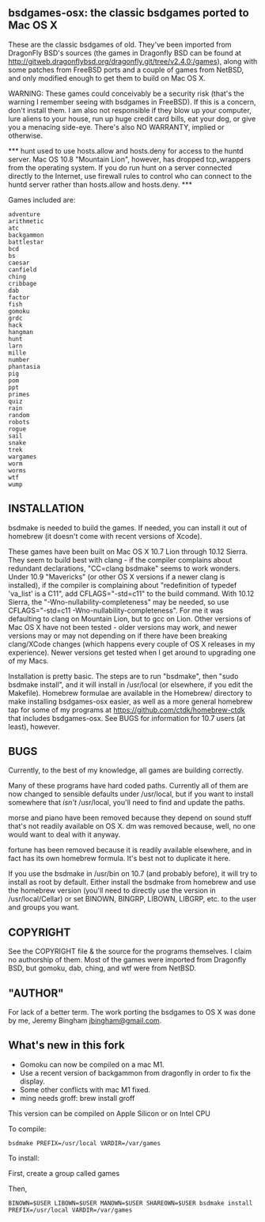 bsdgames-osx: the classic bsdgames ported to Mac OS X
-----------------------------------------------------

These are the classic bsdgames of old. They've been imported from DragonFly 
BSD's sources (the games in Dragonfly BSD can be found at 
http://gitweb.dragonflybsd.org/dragonfly.git/tree/v2.4.0:/games), along with 
some patches from FreeBSD ports and a couple of games from NetBSD, and only 
modified enough to get them to build on Mac OS X. 

WARNING: These games could conceivably be a security risk (that's the warning I
remember seeing with bsdgames in FreeBSD). If this is a concern, don't install
them. I am also not responsible if they blow up your computer, lure aliens to 
your house, run up huge credit card bills, eat your dog, or give you a menacing
side-eye. There's also NO WARRANTY, implied or otherwise.

*** hunt used to use hosts.allow and hosts.deny for access to the huntd server.
Mac OS 10.8 "Mountain Lion", however, has dropped tcp_wrappers from the
operating system. If you do run hunt on a server connected directly to the
Internet, use firewall rules to control who can connect to the huntd server
rather than hosts.allow and hosts.deny. ***

Games included are:

	adventure 
	arithmetic 
	atc 
	backgammon 
	battlestar 
	bcd 
	bs 
	caesar 
	canfield 
	ching
	cribbage 
	dab
	factor 
	fish 
	gomoku
	grdc 
	hack 
	hangman 
	hunt 
	larn 
	mille 
	number 
	phantasia 
	pig 
	pom 
	ppt 
	primes 
	quiz 
	rain 
	random 
	robots 
	rogue 
	sail 
	snake 
	trek 
	wargames 
	worm 
	worms 
	wtf
	wump

INSTALLATION
------------

bsdmake is needed to build the games. If needed, you can install it out of 
homebrew (it doesn't come with recent versions of Xcode).

These games have been built on Mac OS X 10.7 Lion through 10.12 Sierra. They 
seem to build best with clang - if the compiler complains about redundant 
declarations, "CC=clang bsdmake" seems to work wonders. Under 10.9 "Mavericks" 
(or other OS X versions if a newer clang is installed), if the compiler is 
complaining about "redefinition of typedef 'va_list' is a C11", add 
CFLAGS="-std=c11" to the build command. With 10.12 Sierra, the 
"-Wno-nullability-completeness" may be needed, so use CFLAGS="-std=c11 
-Wno-nullability-completeness". For me it was defaulting to clang on Mountain 
Lion, but to gcc on Lion. Other versions of Mac OS X have not been tested - 
older versions may work, and newer versions may or may not depending on if there
have been breaking clang/XCode changes (which happens every couple of OS X 
releases in my experience). Newer versions get tested when I get around to 
upgrading one of my Macs.

Installation is pretty basic. The steps are to run "bsdmake", then "sudo 
bsdmake install", and it will install in /usr/local (or elsewhere, if you edit 
the Makefile). Homebrew formulae are available in the Homebrew/ directory to
make installing bsdgames-osx easier, as well as a more general homebrew tap for
some of my programs at https://github.com/ctdk/homebrew-ctdk that includes
bsdgames-osx. See BUGS for information for 10.7 users (at least), however.

BUGS
----
Currently, to the best of my knowledge, all games are building correctly.

Many of these programs have hard coded paths. Currently all of them are now
changed to sensible defaults under /usr/local, but if you want to install 
somewhere that *isn't* /usr/local, you'll need to find and update the paths.

morse and piano have been removed because they depend on sound stuff that's not 
readily available on OS X. dm was removed because, well, no one would want to
deal with it anyway.

fortune has been removed because it is readily available elsewhere, and in fact
has its own homebrew formula. It's best not to duplicate it here.

If you use the bsdmake in /usr/bin on 10.7 (and probably before), it will try
to install as root by default. Either install the bsdmake from homebrew and use
the homebrew version (you'll need to directly use the version in 
/usr/local/Cellar) or set BINOWN, BINGRP, LIBOWN, LIBGRP, etc. to the user and
groups you want.

COPYRIGHT
---------
See the COPYRIGHT file & the source for the programs themselves. I claim no
authorship of them. Most of the games were imported from Dragonfly BSD, but
gomoku, dab, ching, and wtf were from NetBSD.

"AUTHOR"
--------
For lack of a better term. The work porting the bsdgames to OS X was done by me,
Jeremy Bingham <jbingham@gmail.com>.


What's new in this fork
-----------------------

* Gomoku can now be compiled on a mac M1.
* Use a recent version of backgammon from dragonfly in order to
  fix the display.
* Some other conflicts with mac M1 fixed.
* ming needs groff:
      brew install groff

This version can be compiled on Apple Silicon or on Intel CPU

To compile:

    bsdmake PREFIX=/usr/local VARDIR=/var/games

To install:

First, create a group called games

Then,

    BINOWN=$USER LIBOWN=$USER MANOWN=$USER SHAREOWN=$USER bsdmake install PREFIX=/usr/local VARDIR=/var/games
